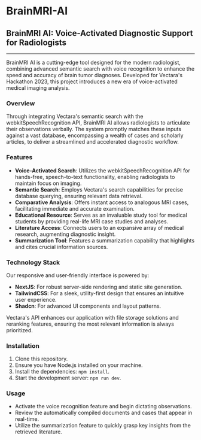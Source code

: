 # BrainMRI-AI

## BrainMRI AI: Voice-Activated Diagnostic Support for Radiologists

---

BrainMRI AI is a cutting-edge tool designed for the modern radiologist, combining advanced semantic search with voice recognition to enhance the speed and accuracy of brain tumor diagnoses. Developed for Vectara's Hackathon 2023, this project introduces a new era of voice-activated medical imaging analysis.

### Overview

Through integrating Vectara's semantic search with the webkitSpeechRecognition API, BrainMRI AI allows radiologists to articulate their observations verbally. The system promptly matches these inputs against a vast database, encompassing a wealth of cases and scholarly articles, to deliver a streamlined and accelerated diagnostic workflow.

### Features

- **Voice-Activated Search**: Utilizes the webkitSpeechRecognition API for hands-free, speech-to-text functionality, enabling radiologists to maintain focus on imaging.
- **Semantic Search**: Employs Vectara's search capabilities for precise database querying, ensuring relevant data retrieval.
- **Comparative Analysis**: Offers instant access to analogous MRI cases, facilitating immediate and accurate examination.
- **Educational Resource**: Serves as an invaluable study tool for medical students by providing real-life MRI case studies and analyses.
- **Literature Access**: Connects users to an expansive array of medical research, augmenting diagnostic insight.
- **Summarization Tool**: Features a summarization capability that highlights and cites crucial information sources.

### Technology Stack

Our responsive and user-friendly interface is powered by:

- **NextJS**: For robust server-side rendering and static site generation.
- **TailwindCSS**: For a sleek, utility-first design that ensures an intuitive user experience.
- **Shadcn**: For advanced UI components and layout patterns.

Vectara's API enhances our application with file storage solutions and reranking features, ensuring the most relevant information is always prioritized.

### Installation

1. Clone this repository.
2. Ensure you have Node.js installed on your machine.
3. Install the dependencies: `npm install`.
4. Start the development server: `npm run dev`.

### Usage

- Activate the voice recognition feature and begin dictating observations.
- Review the automatically compiled documents and cases that appear in real-time.
- Utilize the summarization feature to quickly grasp key insights from the retrieved literature.
